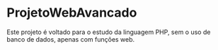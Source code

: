 # ProjetoWebAvancado
Este projeto é voltado para o estudo da linguagem PHP, sem o uso de banco de dados, apenas com funções web.
